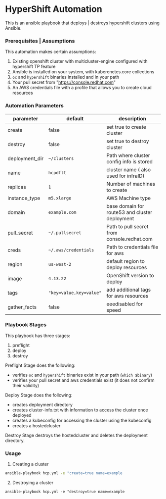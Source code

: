 # HyperShift Automation

This is an ansible playbook that deploys | destroys hypershift clusters using Ansible. 

### Prerequisites | Assumptions
This automation makes certain assumptions:
1. Existing openshift cluster with multicluster-engine configured with hypershift TP feature
1. Ansible is installed on your system, with kuberenetes.core collections
1. `oc` and `hypershift` binaries installed and in your path
1. Your pull secret from "https://console.redhat.com"
1. An AWS credentials file with a profile that allows you to create cloud resources

### Automation Parameters

| parameter | default | description |
|-----------|---------|-------------|
| create    | false   | set true to create cluster |
| destroy   | false   | set true to destroy cluster |
| deployment_dir | `~/clusters` | Path where cluster config info is stored |
| name | `hcpdflt` | cluster name ( also used for infraID) |
| replicas | `1` | Number of machines to create |
| instance_type | `m5.xlarge` | AWS Machine type |
| domain | `example.com` | base domain for route53 and cluster deployment |
| pull_secret | `~/.pullsecret` | Path to pull secret from console.redhat.com |
| creds | `~/.aws/credentials` | Path to credentials file for aws |
| region | `us-west-2` | default region to deploy resources |
| image | `4.13.22` | OpenShift version to deploy |
| tags | `"key=value,key=value"` | add additional tags for aws resources |
| gather_facts | false | eeedisabled for speed |

### Playbook Stages

This playbook has three stages: 
1. preflight
1. deploy 
1. destroy

Preflight Stage does the following:
- verifies `oc` and `hypershift` binaries exist in your path (`which $binary`)
- verifies your pull secret and aws credentials exist (it does not confirm their validity)

Deploy Stage does the following:
- creates deployment directory
- creates cluster-info.txt with information to access the cluster once deployed
- creates a kubeconfig for accessing the cluster using the kubeconfig
- creates a hostedcluster 

Destroy Stage destroys the hostedcluster and deletes the deployment directory.

### Usage
1. Creating a cluster
```bash
ansible-playbook hcp.yml -e "create=true name=example
```
2. Destroying a cluster
```
ansible-playbook hcp.yml -e "destroy=true name=example
```
